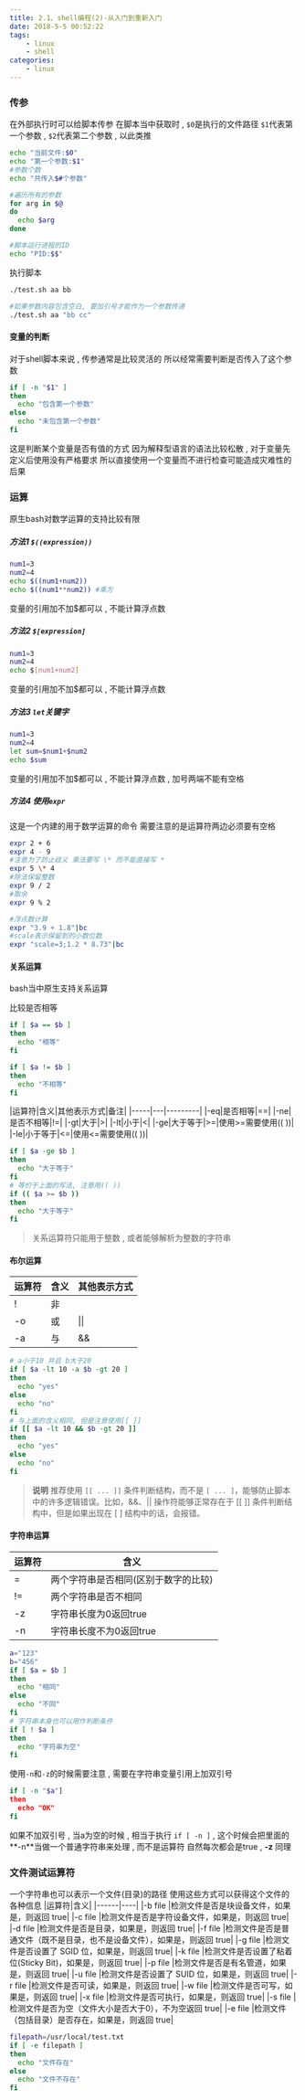 ```yaml
---
title: 2.1、shell编程(2)-从入门到重新入门
date: 2018-5-5 00:52:22
tags: 
	- linux
	- shell
categories: 
	- linux
---
```


### 传参
在外部执行时可以给脚本传参
在脚本当中获取时 , `$0`是执行的文件路径
`$1`代表第一个参数 , `$2`代表第二个参数 , 以此类推
<!-- more -->
```bash
echo "当前文件:$0"
echo "第一个参数:$1"
#参数个数
echo "共传入$#个参数"

#遍历所有的参数
for arg in $@
do
  echo $arg
done

#脚本运行进程的ID
echo "PID:$$"
```
执行脚本
```bash
./test.sh aa bb

#如果参数内容包含空白, 要加引号才能作为一个参数传递
./test.sh aa "bb cc"
```
#### 变量的判断
对于shell脚本来说 , 传参通常是比较灵活的
所以经常需要判断是否传入了这个参数
```bash
if [ -n "$1" ]
then
  echo "包含第一个参数"
else
  echo "未包含第一个参数"
fi
```
这是判断某个变量是否有值的方式
因为解释型语言的语法比较松散 , 对于变量先定义后使用没有严格要求
所以直接使用一个变量而不进行检查可能造成灾难性的后果

### 运算
原生bash对数学运算的支持比较有限
##### 方法1 `$((expression))`
```bash
num1=3
num2=4
echo $((num1+num2))
echo $((num1**num2)) #乘方
```
变量的引用加不加$都可以 , 不能计算浮点数
##### 方法2 `$[expression]`
```bash
num1=3
num2=4
echo $[num1+num2]
```
变量的引用加不加$都可以 , 不能计算浮点数
##### 方法3 `let`关键字
```bash
num1=3
num2=4
let sum=$num1+$num2
echo $sum
```
变量的引用加不加$都可以 , 不能计算浮点数 , 加号两端不能有空格

##### 方法4 使用`expr`
这是一个内建的用于数学运算的命令
需要注意的是运算符两边必须要有空格
```bash
expr 2 + 6
expr 4 - 9
#注意为了防止歧义 乘法要写 \* 而不能直接写 *
expr 5 \* 4
#除法保留整数
expr 9 / 2
#取余
expr 9 % 2

#浮点数计算
expr "3.9 + 1.8"|bc
#scale表示保留到的小数位数
expr "scale=3;1.2 * 8.73"|bc
```

#### 关系运算
bash当中原生支持关系运算

比较是否相等
```bash
if [ $a == $b ]
then
  echo "相等"
fi

if [ $a != $b ]
then
  echo "不相等"
fi
```

|运算符|含义|其他表示方式|备注|
|-----|---|---------|
|-eq|是否相等|==|
|-ne|是否不相等|!=|
|-gt|大于|>|
|-lt|小于|<|
|-ge|大于等于|\>=|使用\>=需要使用(( ))|
|-le|小于等于|<=|使用<=需要使用(( ))|
```bash
if [ $a -ge $b ]
then
  echo "大于等于"
fi
# 等价于上面的写法, 注意用(( ))
if (( $a >= $b ))
then
  echo "大于等于"
fi
```
> 关系运算符只能用于整数 , 或者能够解析为整数的字符串

#### 布尔运算
|运算符|含义|其他表示方式|
|-----|----|---------|
|!|非||
|-o|或|\|\||
|-a|与|&&|
```bash
# a小于10 并且 b大于20
if [ $a -lt 10 -a $b -gt 20 ]
then
  echo "yes"
else
  echo "no"
fi
# 与上面的含义相同, 但是注意使用[[ ]]
if [[ $a -lt 10 && $b -gt 20 ]]
then
  echo "yes"
else
  echo "no"
fi
```
> **说明**
> 推荐使用 `[[ ... ]]` 条件判断结构，而不是 `[ ... ]`，能够防止脚本中的许多逻辑错误。比如，&&、|| 操作符能够正常存在于 [[ ]] 条件判断结构中，但是如果出现在 [ ] 结构中的话，会报错。

#### 字符串运算
|运算符|含义|
|----|-----|
|=|两个字符串是否相同(区别于数字的比较)|
|!=|两个字符串是否不相同|
|-z|字符串长度为0返回true|
|-n|字符串长度不为0返回true|
```bash
a="123"
b="456"
if [ $a = $b ]
then
  echo "相同"
else
  echo "不同"
fi
# 字符串本身也可以用作判断条件
if [ ! $a ]
then
  echo "字符串为空"
fi
```
使用`-n`和`-z`的时候需要注意 , 需要在字符串变量引用上加双引号
```bash
if [ -n "$a"]
then
  echo "OK"
fi
```
如果不加双引号 , 当a为空的时候 , 相当于执行
`if [ -n ]` , 这个时候会把里面的**-n**当做一个普通字符串来处理 , 而不是运算符
自然每次都会是true , **-z** 同理
### 文件测试运算符
一个字符串也可以表示一个文件(目录)的路径
使用这些方式可以获得这个文件的各种信息
|运算符|含义|
|------|----|
|-b file |检测文件是否是块设备文件，如果是，则返回 true|
|-c file |检测文件是否是字符设备文件，如果是，则返回 true|
|-d file |检测文件是否是目录，如果是，则返回 true|
|-f file |检测文件是否是普通文件（既不是目录，也不是设备文件），如果是，则返回 true|
|-g file |检测文件是否设置了 SGID 位，如果是，则返回 true|
|-k file |检测文件是否设置了粘着位(Sticky Bit)，如果是，则返回 true|
|-p file |检测文件是否是有名管道，如果是，则返回 true|
|-u file |检测文件是否设置了 SUID 位，如果是，则返回 true|
|-r file |检测文件是否可读，如果是，则返回 true|
|-w file |检测文件是否可写，如果是，则返回 true|
|-x file |检测文件是否可执行，如果是，则返回 true|
|-s file |检测文件是否为空（文件大小是否大于0），不为空返回 true|
|-e file |检测文件（包括目录）是否存在，如果是，则返回 true|

```bash
filepath=/usr/local/test.txt
if [ -e filepath ]
then
  echo "文件存在"
else
  echo "文件不存在"
fi
```